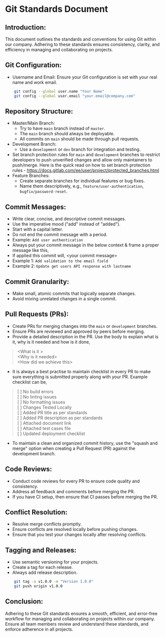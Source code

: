 Git Standards Document
======================

Introduction:
-----------------

This document outlines the standards and conventions for using Git within our company. Adhering to these standards ensures consistency, clarity, and efficiency in managing and collaborating on projects.

Git Configuration:
----------------------

-   Username and Email: Ensure your Git configuration is set with your real name and work email.

```bash
    git config --global user.name "Your Name"    
    git config --global user.email "your.email@company.com"
```

Repository Structure:
-------------------------

-   Master/Main Branch:
    -   Try to have `main` branch instead of `master`.
    -   The `main` branch should always be deployable.
    -   All commits on `main` should be made through pull requests.
-   Development Branch:
    -   Use a `development` or `dev` branch for integration and testing.
-   Set branch protection rules for `main` and `development` branches to restrict developers to push unverified changes and allow only maintainers to push/merge. Here is the quick read on how to set branch protection rules - https://docs.gitlab.com/ee/user/project/protected_branches.html
-   Feature Branches:
    -   Create separate branches for individual features or bug fixes.
    -   Name them descriptively, e.g., `feature/user-authentication`, `bugfix/password-reset`.

Commit Messages:
--------------------

-   Write clear, concise, and descriptive commit messages.
-   Use the imperative mood ("add" instead of "added").
-   Start with a capital letter.
-   Do not end the commit message with a period. 
-   Example: `Add user authentication`
-   Always put your commit message in the below context & frame a proper message like this, 
-   If applied this commit will, \<your commit message\>
-   Example 1: `Add validation to the email field`
-   Example 2: `Update get users API response with lastname`

Commit Granularity:
-----------------------

-   Make small, atomic commits that logically separate changes.
-   Avoid mixing unrelated changes in a single commit.

Pull Requests (PRs):
------------------------

-   Create PRs for merging changes into the `main` or `development` branches.
-   Ensure PRs are reviewed and approved by peers before merging.
-   Provide a detailed description in the PR. Use the body to explain what is it, why is it needed and how is it done,
> \<What is it \><br>
> \<Why is it needed\><br>
> \<How did we achieve this\>
-   It is always a best practise to maintain checklist in every PR to make sure everything is submitted properly along with your PR. Example checklist can be,
> [ ] No build errors<br>
> [ ] No linting issues<br>
> [ ] No formatting issues<br>
> [ ] Changes Tested Locally<br>
> [ ] Added PR title as per standards<br> 
> [ ] Added PR description as per standards<br> 
> [ ] Attached document link<br> 
> [ ] Attached test cases file<br> 
> [ ] Updated deployment checklist 
-   To maintain a clean and organized commit history, use the "squash and merge" option when creating a Pull Request (PR) against the development branch.

Code Reviews:
-----------------

-   Conduct code reviews for every PR to ensure code quality and consistency.
-   Address all feedback and comments before merging the PR.
-   If you have CI setup, then ensure that CI passes before merging the PR.

Conflict Resolution:
------------------------

-   Resolve merge conflicts promptly.
-   Ensure conflicts are resolved locally before pushing changes.
-   Ensure that you test your changes locally after resolving conflicts.

Tagging and Releases:
--------------------------

-   Use semantic versioning for your projects.
-   Create a tag for each release.
-   Always add release description.

```bash
    git tag -a v1.0.0 -m "Version 1.0.0"
    git push origin v1.0.0
```

Conclusion:
----------------

Adhering to these Git standards ensures a smooth, efficient, and error-free workflow for managing and collaborating on projects within our company. Ensure all team members review and understand these standards, and enforce adherence in all projects.
